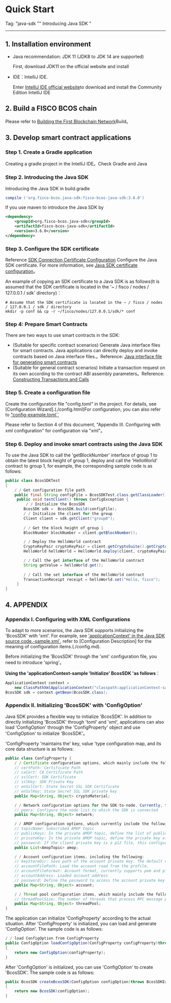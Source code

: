 # Quick Start

Tag: "java-sdk "" Introducing Java SDK "

----

## 1. Installation environment

- Java recommendation: JDK 11 (JDK8 to JDK 14 are supported)

  First, download JDK11 on the official website and install

- IDE：IntelliJ IDE.

  Enter [IntelliJ IDE official website](https://www.jetbrains.com/idea/download/)to download and install the Community Edition IntelliJ IDE

## 2. Build a FISCO BCOS chain

Please refer to [Building the First Blockchain Network](../../quick_start/air_installation.md)Build。

## 3. Develop smart contract applications

### Step 1. Create a Gradle application

Creating a gradle project in the IntelliJ IDE。Check Gradle and Java

### Step 2. Introducing the Java SDK

Introducing the Java SDK in build.gradle

```gradle
compile ('org.fisco-bcos.java-sdk:fisco-bcos-java-sdk:3.6.0')
```

If you use maven to introduce the Java SDK by

``` xml
<dependency>
    <groupId>org.fisco-bcos.java-sdk</groupId>
    <artifactId>fisco-bcos-java-sdk</artifactId>
    <version>3.6.0</version>
</dependency>
```

### Step 3. Configure the SDK certificate

Reference [SDK Connection Certificate Configuration](../cert_config.md) Configure the Java SDK certificate. For more information, see [Java SDK certificate configuration](./config.html#id5)。

An example of copying an SDK certificate to a Java SDK is as follows(It is assumed that the SDK certificate is located in the '~ / fisco / nodes / 127.0.0.1 / sdk' directory)：

```shell
# Assume that the SDK certificate is located in the ~ / fisco / nodes / 127.0.0.1 / sdk / directory
mkdir -p conf && cp -r ~/fisco/nodes/127.0.0.1/sdk/* conf
```

### Step 4: Prepare Smart Contracts

There are two ways to use smart contracts in the SDK:

- (Suitable for specific contract scenarios) Generate Java interface files for smart contracts. Java applications can directly deploy and invoke contracts based on Java interface files.。Reference: [Java interface file for generating smart contracts](./contracts_to_java.html)
- (Suitable for general contract scenarios) Initiate a transaction request on its own according to the contract ABI assembly parameters。Reference: [Constructing Transactions and Calls](./assemble_transaction.html)

### Step 5. Create a configuration file

Create the configuration file "config.toml" in the project. For details, see [Configuration Wizard].(./config.html)For configuration, you can also refer to ["config-example.toml``](https://github.com/FISCO-BCOS/java-sdk/blob/master/src/test/resources/config-example.toml)

Please refer to Section 4 of this document, "Appendix III. Configuring with xml configuration" for configuration via "xml"。

### Step 6. Deploy and invoke smart contracts using the Java SDK

To use the Java SDK to call the 'getBlockNumber' interface of group 1 to obtain the latest block height of group 1, deploy and call the 'HelloWorld' contract to group 1, for example, the corresponding sample code is as follows:

```java
public class BcosSDKTest
{
    / / Get configuration file path
    public final String configFile = BcosSDKTest.class.getClassLoader().getResource("config-example.toml").getPath();
     public void testClient() throws ConfigException {
         / / Initialize the BcosSDK
        BcosSDK sdk =  BcosSDK.build(configFile);
        / / Initialize the client for the group
        Client client = sdk.getClient("group0");
    
        / / Get the block height of group 1
        BlockNumber blockNumber = client.getBlockNumber();

        / / Deploy the HelloWorld contract
        CryptoKeyPair cryptoKeyPair = client.getCryptoSuite().getCryptoKeyPair();
        HelloWorld helloWorld = HelloWorld.deploy(client, cryptoKeyPair);

        / / Call the get interface of the HelloWorld contract
        String getValue = helloWorld.get();
        
        / / Call the set interface of the HelloWorld contract
        TransactionReceipt receipt = helloWorld.set("Hello, fisco");
     }
}
```

## 4. APPENDIX

### Appendix I. Configuring with XML Configurations

To adapt to more scenarios, the Java SDK supports initializing the 'BcosSDK' with 'xml'. For example, see ['applicationContext' in the Java SDK source code.-sample.xml`](https://github.com/FISCO-BCOS/java-sdk/blob/master/src/test/resources/applicationContext-sample.xml), refer to [Configuration Description] for the meaning of configuration items.(./config.md).

Before initializing the 'BcosSDK' through the 'xml' configuration file, you need to introduce 'spring'。

**Using the 'applicationContext-sample 'Initialize' BcosSDK 'as follows**：

```java
ApplicationContext context =
    new ClassPathXmlApplicationContext("classpath:applicationContext-sample.xml");
BcosSDK sdk = context.getBean(BcosSDK.class);
```

### Appendix II. Initializing 'BcosSDK' with 'ConfigOption'

Java SDK provides a flexible way to initialize 'BcosSDK'. In addition to directly initializing 'BcosSDK' through 'toml' and 'xml', applications can also load 'ConfigOption' through the 'ConfigProperty' object and use 'ConfigOption' to initialize 'BcosSDK'。

'ConfigProperty 'maintains the' key, value 'type configuration map, and its core data structure is as follows:

```java
public class ConfigProperty {
    / / Certificate configuration options, which mainly include the following configuration items:
    // certPath: Certificate Path
    // caCert: CA Certificate Path
    // sslCert: SDK Certificate
    // sslKey: SDK Private Key
    // enSslCert: State Secret SSL SDK Certificate
    // enSslKey: State Secret SSL SDK private key
    public Map<String, Object> cryptoMaterial;

    / / Network configuration options for the SDK-to-node. Currently, the following configuration options are included:
    // peers: Configure the node list to which the SDK is connected
    public Map<String, Object> network;

    / / AMOP configuration options, which currently include the following:
    // topicName: Subscribed AMOP topic
    // publicKeys: In the private AMOP topic, define the list of public keys of other clients that are allowed to receive messages from this client, which is used for topic authentication
    // privateKey: In the private AMOP topic, define the private key of the client for topic authentication.
    // password: If the client private key is a p12 file, this configuration item defines the password for loading the private key file.
    public List<AmopTopic> amop;

    / / Account configuration items, including the following:
    // keyStoreDir: Save path of the account private key. The default value is account.
    // accountFilePath: Load the account road from the profile.
    // accountFileFormat: Account format, currently supports pem and p12
    // accountAddress: Loaded account address
    // password: Define the password to access the account private key when loading the p12 type account private key
    public Map<String, Object> account;

    / / Thread pool configuration items, which mainly include the following:
    // threadPoolSize: The number of threads that process RPC message packets. The default value is the number of CPU core threads.
    public Map<String, Object> threadPool;
}
```

The application can initialize 'ConfigProperty' according to the actual situation. After 'ConfigProperty' is initialized, you can load and generate 'ConfigOption'. The sample code is as follows:

```java
/ / load ConfigOption from ConfigProperty
public ConfigOption loadConfigOption(ConfigProperty configProperty)throws ConfigException
{
    return new ConfigOption(configProperty);
}
```

After 'ConfigOption' is initialized, you can use 'ConfigOption' to create 'BcosSDK'. The sample code is as follows:

```java
public BcosSDK createBcosSDK(ConfigOption configOption)throws BcosSDKException
{
    return new BcosSDK(configOption);
}
```
